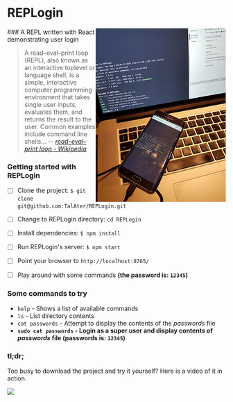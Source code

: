 # REPLogin
<img align="right" src="public/repl-in-action.jpg" alt="REPLing across devices">
### A REPL written with React demonstrating user login

> A read–eval–print loop (REPL), also known as an interactive toplevel or language shell, is a simple, interactive computer programming environment that takes single user inputs, evaluates them, and returns the result to the user. Common examples include command line shells...
-- <cite>[read–eval–print loop - Wikipedia](https://en.wikipedia.org/wiki/Read%E2%80%93eval%E2%80%93print_loop)</cite>

### Getting started with REPLogin

- [ ] Clone the project: `$ git clone git@github.com:TalAter/REPLogin.git`
- [ ] Change to REPLogin directory: `cd REPLogin`
- [ ] Install dependencies: `$ npm install`
- [ ] Run REPLogin's server: `$ npm start`
- [ ] Point your browser to `http://localhost:8765/`
- [ ] Play around with some commands **(the password is: `12345`)**


### Some commands to try

- `help` - Shows a list of available commands
- `ls` - List directory contents
- `cat passwords` - Attempt to display the contents of the _passwords_ file
- **`sudo cat passwords` - Login as a super user and display contents of _passwords_ file (passwords is: `12345`)**
 
### tl;dr;

Too busy to download the project and try it yourself? Here is a video of it in action.

[![](http://img.youtube.com/vi/BPHBGT2DuG8/mqdefault.jpg)](https://youtu.be/BPHBGT2DuG8)
